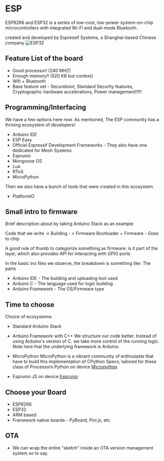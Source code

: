# ESP
ESP8266 and ESP32 is a series of low-cost, low-power system-on-chip microcontrollers with integrated Wi-Fi and dual-mode Bluetooth.

created and developed by Espressif Systems, a Shanghai-based Chinese company
![ESP32](https://www.espressif.com/sites/default/files/modules/esp32-wroom-32-01-s.png)


## Feature List of the board
* Good processor!
(240 MHZ)
* Enough memory!!
(520 KB but context)
* Wifi + Bluetooth
* Base feature set - Secureboot, Standard Security features, Cryptographic hardware accelerations, Power management!!!!!


## Programming/Interfacing

We have a few options here now. As mentioned, The ESP community has a thriving ecosystem of developers!
* Arduino IDE
* ESP Easy
* Official Espressif Development Frameworks - They also have one dedicated for Mesh Systems
* Esprunio
* Mongoose OS
* Lua
* RToS
* MicroPython

Then we also have a bunch of tools that were created in this ecosystem.
* PlatformIO


## Small intro to firmware
Brief description about by taking Arduino Stack as an example

Code that we write -> Building - > Firmware
Bootloader + Firmware - Goes to chip

A good rule of thumb to categorize something as firmware: is it part of the layer, which also provides API for interacting with GPIO ports

In the basic ino files we observe, the breakdown is something like:
The parts
* Arduino IDE - The building and uploading tool used 
* Arduino C - The language used for logic building
* Arduino Framework - The OS/Firmware type

## Time to choose 
Choice of ecosystems:
* Standard Arduino Stack

* Arduino Framework with C++
We structure our code better. Instead of using Arduino's version of C. we take more control of the running logic.
Note here that the underlying framework is Arduino. 

* MicroPython
MicroPython is a vibrant community of enthusiasts that have to build this implementation of CPython Specs, tailored for these class of Processors
Python on device
[Micropython](https://karx.github.io/Micropython)

* Esprunio
JS on device
[Esprunio](https://karx.github.io/Esprunio)


## Choose your Board
* ESP8266
* ESP32
* ARM based
* Framework native boards - PyBoard, Pixl.js, etc


## OTA
* We can wrap the entire "sketch" inside an OTA version management system so to say.